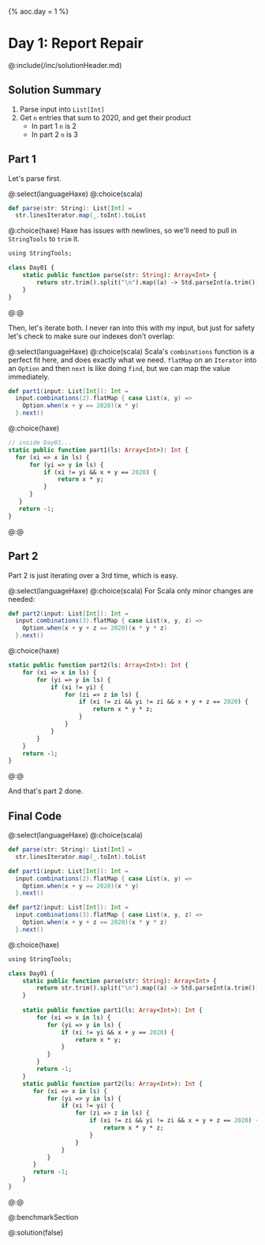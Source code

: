 {%
aoc.day = 1
%}

# Day 1: Report Repair

@:include(/inc/solutionHeader.md)

## Solution Summary

1. Parse input into `List[Int]`
2. Get `n` entries that sum to 2020, and get their product
    * In part 1 `n` is 2
    * In part 2 `n` is 3
 

## Part 1

Let's parse first. 

@:select(languageHaxe)
@:choice(scala)
```scala 3
def parse(str: String): List[Int] =
  str.linesIterator.map(_.toInt).toList
```
@:choice(haxe)
Haxe has issues with newlines, so we'll need to pull in `StringTools` to `trim` it.
```haxe
using StringTools;

class Day01 {
    static public function parse(str: String): Array<Int> {
        return str.trim().split("\n").map((a) -> Std.parseInt(a.trim()));
    }
}
```
@:@

Then, let's iterate both. I never ran into this with my input, but just for safety let's check to make sure our indexes
don't overlap:

@:select(languageHaxe)
@:choice(scala)
Scala's `combinations` function is a perfect fit here, and does exactly what we need.
`flatMap` on an `Iterator` into an `Option` and then `next` is like doing `find`, but we can map the value
immediately.
```scala 3
def part1(input: List[Int]): Int =
  input.combinations(2).flatMap { case List(x, y) =>
    Option.when(x + y == 2020)(x * y)
  }.next()
```
@:choice(haxe)
```haxe
// inside Day01...
static public function part1(ls: Array<Int>): Int {
  for (xi => x in ls) {
      for (yi => y in ls) {
          if (xi != yi && x + y == 2020) {
              return x * y;
          }
      } 
   }
   return -1;
}
```
@:@

## Part 2

Part 2 is just iterating over a 3rd time, which is easy.

@:select(languageHaxe)
@:choice(scala)
For Scala only minor changes are needed:
```scala 3
def part2(input: List[Int]): Int =
  input.combinations(3).flatMap { case List(x, y, z) =>
    Option.when(x + y + z == 2020)(x * y * z)
  }.next()
```
@:choice(haxe)
```haxe
static public function part2(ls: Array<Int>): Int {
    for (xi => x in ls) {
        for (yi => y in ls) {
            if (xi != yi) {
                for (zi => z in ls) {
                    if (xi != zi && yi != zi && x + y + z == 2020) {
                        return x * y * z;
                    }
                }
            }
        }
    }
    return -1;
}
```
@:@

And that's part 2 done.

## Final Code

@:select(languageHaxe)
@:choice(scala)
```scala
def parse(str: String): List[Int] =
  str.linesIterator.map(_.toInt).toList

def part1(input: List[Int]): Int =
  input.combinations(2).flatMap { case List(x, y) =>
    Option.when(x + y == 2020)(x * y)
  }.next()

def part2(input: List[Int]): Int =
  input.combinations(3).flatMap { case List(x, y, z) =>
    Option.when(x + y + z == 2020)(x * y * z)
  }.next()
```
@:choice(haxe)
```haxe
using StringTools;

class Day01 {
    static public function parse(str: String): Array<Int> {
		return str.trim().split("\n").map((a) -> Std.parseInt(a.trim()));
	}
	
    static public function part1(ls: Array<Int>): Int {
        for (xi => x in ls) {
           for (yi => y in ls) {
               if (xi != yi && x + y == 2020) {
                   return x * y;
               }
           } 
        }
        return -1;
    }
    static public function part2(ls: Array<Int>): Int {
       for (xi => x in ls) {
           for (yi => y in ls) {
               if (xi != yi) {
                   for (zi => z in ls) {
                       if (xi != zi && yi != zi && x + y + z == 2020) {
                           return x * y * z;
                       }
                   }
               }
           }
       }
       return -1;
    } 
}
```
@:@

@:benchmarkSection

@:solution(false)